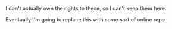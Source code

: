 I don't actually own the rights to these, so I can't keep them here.

Eventually I'm going to replace this with some sort of online repo